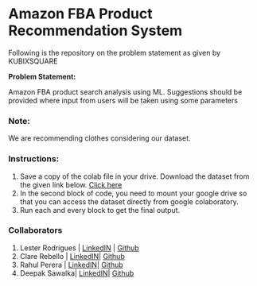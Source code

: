 # Amazon FBA Product Recommendation System

Following is the repository on the problem statement as given by KUBIXSQUARE

**Problem Statement:** 

Amazon FBA product search analysis using ML. Suggestions should be provided where input from users will be taken using some parameters

### **Note:** 

We are recommending clothes considering our dataset.

### **Instructions:**

01. Save a copy of the colab file in your drive. Download the dataset from the given link below.
[Click here](https://drive.google.com/drive/folders/1Ji6AJhtqSLBjoZiHub0pLJXnYvNOoCah?usp=sharing) 
02. In the second block of code, you need to mount your google drive so that you can access the dataset directly from google colaboratory.
03. Run each and every block to get the final output.

### **Collaborators**

01. Lester Rodrigues | [LinkedIN]( https://www.linkedin.com/in/lester-rodrigues-2001/) | [Github](https://github.com/rodrigueslesterLML)
02. Clare Rebello | [LinkedIN](https://www.linkedin.com/in/clarerebello09/)| [Github]( https://github.com/clare0901)
03. Rahul Perera | [LinkedIN](https://www.linkedin.com/in/rahul-pereira)| [Github](https://github.com/raulforreal)
04. Deepak Sawalka| [LinkedIN](https://www.linkedin.com/in/deepak-sawalka-b609381b9/)| [Github](https://github.com/DEEPAK-92130)
